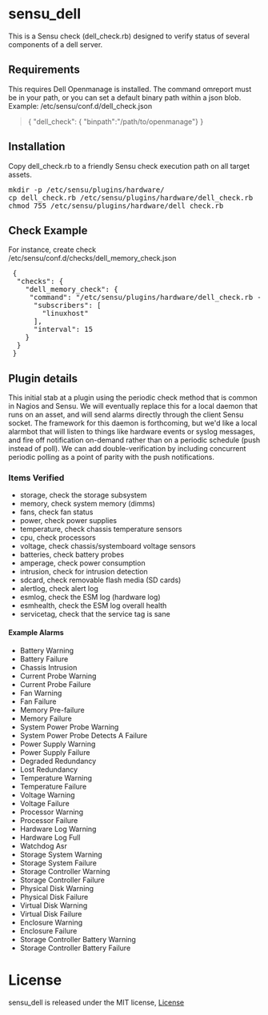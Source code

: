 # sensu_dell

This is a Sensu check (dell_check.rb) designed to verify status of several components of a dell server.

## Requirements

This requires Dell Openmanage is installed. The command omreport must be in your path, or you can set a default binary path within a json blob.  
Example: /etc/sensu/conf.d/dell_check.json
> { "dell_check": { "binpath":"/path/to/openmanage"} }

## Installation

Copy dell_check.rb to a friendly Sensu check execution path on all target assets.

<pre>
mkdir -p /etc/sensu/plugins/hardware/
cp dell_check.rb /etc/sensu/plugins/hardware/dell_check.rb
chmod 755 /etc/sensu/plugins/hardware/dell_check.rb
</pre>

## Check Example

For instance, create check /etc/sensu/conf.d/checks/dell_memory_check.json  

<pre>
 {
  "checks": {
    "dell_memory_check": {
     "command": "/etc/sensu/plugins/hardware/dell_check.rb --memory",
      "subscribers": [
        "linuxhost"
      ],
      "interval": 15
    }
  }
 }
</pre>

## Plugin details

This initial stab at a plugin using the periodic check method that is common in Nagios and Sensu.  We will eventually replace this for a local daemon that runs on an asset, and will send alarms directly through the client Sensu socket.  The framework for this daemon is forthcoming, but we'd like a local alarmbot that will listen to things like hardware events or syslog messages, and fire off notification on-demand rather than on a periodic schedule (push instead of poll).  We can add double-verification by including concurrent periodic polling as a point of parity with the push notifications.

### Items Verified

* storage, check the storage subsystem
* memory, check system memory (dimms)
* fans, check fan status
* power, check power supplies
* temperature, check chassis temperature sensors
* cpu, check processors 
* voltage, check chassis/systemboard voltage sensors
* batteries, check battery probes
* amperage, check power consumption
* intrusion, check for intrusion detection
* sdcard, check removable flash media (SD cards)
* alertlog, check alert log
* esmlog, check the ESM log (hardware log)
* esmhealth, check the ESM log overall health
* servicetag, check that the service tag is sane

#### Example Alarms

* Battery Warning
* Battery Failure
* Chassis Intrusion
* Current Probe Warning
* Current Probe Failure
* Fan Warning
* Fan Failure
* Memory Pre-failure
* Memory Failure
* System Power Probe Warning
* System Power Probe Detects A Failure
* Power Supply Warning
* Power Supply Failure
* Degraded Redundancy
* Lost Redundancy
* Temperature Warning
* Temperature Failure
* Voltage Warning
* Voltage Failure
* Processor Warning
* Processor Failure
* Hardware Log Warning
* Hardware Log Full
* Watchdog Asr
* Storage System Warning
* Storage System Failure
* Storage Controller Warning
* Storage Controller Failure
* Physical Disk Warning
* Physical Disk Failure
* Virtual Disk Warning
* Virtual Disk Failure
* Enclosure Warning
* Enclosure Failure
* Storage Controller Battery Warning
* Storage Controller Battery Failure

# License
   sensu_dell is released under the MIT license, [License](LICENSE.txt)  


